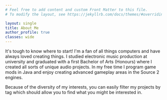 ```yaml
---
# Feel free to add content and custom Front Matter to this file.
# To modify the layout, see https://jekyllrb.com/docs/themes/#overriding-theme-defaults

layout: single
title: About Me
author_profile: true
classes: wide
---
```

It's tough to know where to start! I'm a fan of all things computers and have always loved creating things. I studied electronic music production at university and graduated with a first Bachelor of Arts (Honours) where I created all sorts of unique audio projects. In my free time I program game mods in Java and enjoy creating advanced gameplay areas in the Source 2 engines. 

Because of the diversity of my interests, you can easily filter my projects by tag which should allow you to find what you might be interested in.